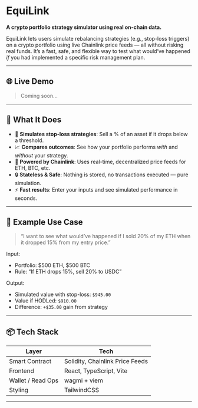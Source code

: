 # EquiLink

**A crypto portfolio strategy simulator using real on-chain data.**

EquiLink lets users simulate rebalancing strategies (e.g., stop-loss triggers) on a crypto portfolio using live Chainlink price feeds — all without risking real funds. It’s a fast, safe, and flexible way to test what would’ve happened *if* you had implemented a specific risk management plan.

---

## 🌐 Live Demo

> Coming soon...

---

## 🧠 What It Does

- 🔮 **Simulates stop-loss strategies**: Sell a % of an asset if it drops below a threshold.
- 📈 **Compares outcomes**: See how your portfolio performs *with* and *without* your strategy.
- 🔗 **Powered by Chainlink**: Uses real-time, decentralized price feeds for ETH, BTC, etc.
- 🔒 **Stateless & Safe**: Nothing is stored, no transactions executed — pure simulation.
- ⚡ **Fast results**: Enter your inputs and see simulated performance in seconds.

---

## 🧪 Example Use Case

> “I want to see what would’ve happened if I sold 20% of my ETH when it dropped 15% from my entry price.”

Input:
- Portfolio: $500 ETH, $500 BTC
- Rule: “If ETH drops 15%, sell 20% to USDC”

Output:
- Simulated value with stop-loss: `$945.00`
- Value if HODLed: `$910.00`
- Difference: `+$35.00` gain from strategy

---

## 📦 Tech Stack

| Layer | Tech |
|-------|------|
| Smart Contract | Solidity, Chainlink Price Feeds |
| Frontend | React, TypeScript, Vite |
| Wallet / Read Ops | wagmi + viem |
| Styling | TailwindCSS |

---
